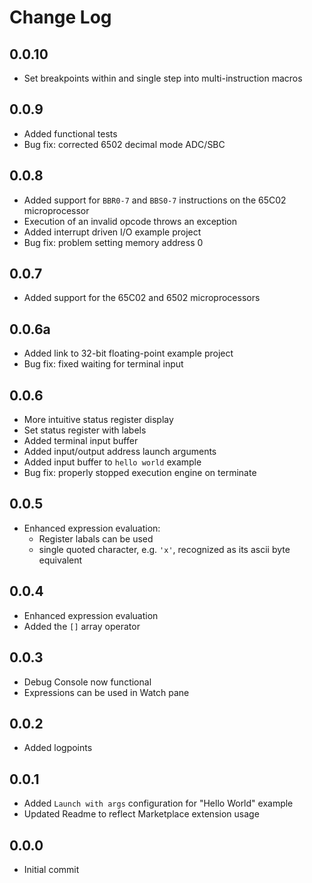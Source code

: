 # Change Log

## 0.0.10

- Set breakpoints within and single step into multi-instruction macros

## 0.0.9

- Added functional tests
- Bug fix: corrected 6502 decimal mode ADC/SBC

## 0.0.8

- Added support for `BBR0-7` and `BBS0-7` instructions on the 65C02 microprocessor
- Execution of an invalid opcode throws an exception
- Added interrupt driven I/O example project
- Bug fix: problem setting memory address 0

## 0.0.7

- Added support for the 65C02 and 6502 microprocessors

## 0.0.6a

- Added link to 32-bit floating-point example project
- Bug fix: fixed waiting for terminal input

## 0.0.6

- More intuitive status register display
- Set status register with labels
- Added terminal input buffer
- Added input/output address launch arguments
- Added input buffer to `hello world` example
- Bug fix: properly stopped execution engine on terminate

## 0.0.5

- Enhanced expression evaluation:
  - Register labals can be used
  - single quoted character, e.g. `'x'`, recognized as its ascii byte equivalent

## 0.0.4

- Enhanced expression evaluation
- Added the `[]` array operator

## 0.0.3

- Debug Console now functional
- Expressions can be used in Watch pane

## 0.0.2

- Added logpoints

## 0.0.1

- Added `Launch with args` configuration for "Hello World" example
- Updated Readme to reflect Marketplace extension usage

## 0.0.0

- Initial commit
